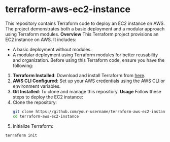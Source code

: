 # terraform-aws-ec2-instance
This repository contains Terraform code to deploy an EC2 instance on AWS. The project demonstrates both a basic deployment and a modular approach using Terraform modules.
**Overview**
This Terraform project provisions an EC2 instance on AWS. It includes:
- A basic deployment without modules.
- A modular deployment using Terraform modules for better reusability and organization.
Before using this Terraform code, ensure you have the following:
1. **Terraform Installed**: Download and install Terraform from [here](https://www.terraform.io/downloads.html).
2. **AWS CLI Configured**: Set up your AWS credentials using the AWS CLI or environment variables.
3. **Git Installed**: To clone and manage this repository.
**Usage**
Follow these steps to deploy the EC2 instance:
1. Clone the repository:
   ```bash
   git clone https://github.com/your-username/terraform-aws-ec2-instance.git
   cd terraform-aws-ec2-instance
2. Initialize Terraform:
  ```bash
  terraform init

